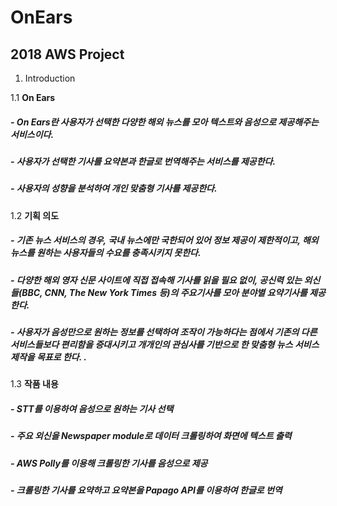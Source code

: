 OnEars  
======
2018 AWS Project  
----------------

1. Introduction

1.1 **On Ears**  
##### - On Ears란 사용자가 선택한 다양한 해외 뉴스를 모아 텍스트와 음성으로 제공해주는 서비스이다.  
##### - 사용자가 선택한 기사를 요약본과 한글로 번역해주는 서비스를 제공한다.   
##### - 사용자의 성향을 분석하여 개인 맞춤형 기사를 제공한다.  

1.2 **기획 의도**  
##### - 기존 뉴스 서비스의 경우, 국내 뉴스에만 국한되어 있어 정보 제공이 제한적이고,  해외 뉴스를 원하는 사용자들의 수요를 충족시키지 못한다.  
##### - 다양한 해외 영자 신문 사이트에 직접 접속해 기사를 읽을 필요 없이, 공신력 있는 외신들(BBC, CNN, The New York Times 등)의 주요기사를 모아 분야별 요약기사를 제공한다.  
##### - 사용자가 음성만으로 원하는 정보를 선택하여 조작이 가능하다는 점에서 기존의 다른 서비스들보다 편리함을 증대시키고 개개인의 관심사를 기반으로 한 맞춤형 뉴스 서비스 제작을 목표로 한다. .  

1.3 **작품 내용**  
##### - STT를 이용하여 음성으로 원하는 기사 선택  
##### - 주요 외신을 Newspaper module로 데이터 크롤링하여 화면에 텍스트 출력  
##### - AWS Polly를 이용해 크롤링한 기사를 음성으로 제공  
##### - 크롤링한 기사를 요약하고 요약본을 Papago API를 이용하여 한글로 번역  

